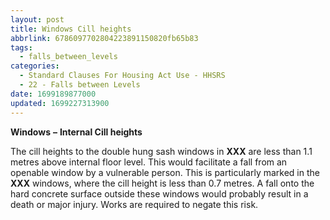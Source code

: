 ```yaml
---
layout: post
title: Windows Cill heights
abbrlink: 6786097702804223891150820fb65b83
tags:
  - falls_between_levels
categories:
  - Standard Clauses For Housing Act Use - HHSRS
  - 22 - Falls between Levels
date: 1699189877000
updated: 1699227313900
---
```


**Windows** **–** **Internal Cill heights**

The cill heights to the double hung sash windows in **XXX** are less than 1.1 metres above internal floor level. This would facilitate a fall from an openable window by a vulnerable person. This is particularly marked in the **XXX** windows, where the cill height is less than 0.7 metres. A fall onto the hard concrete surface outside these windows would probably result in a death or major injury. Works are required to negate this risk.
